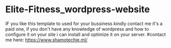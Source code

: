 # Elite-Fitness_wordpress-website
IF you like this template to used for your bussiness kindly contact me it's a paid one, if you don't have any knowledge of wordpress and how to configure it on your site i can install and optimize it on your server.
#contact me here: https://www.shamotechie.ml/
